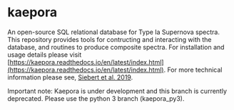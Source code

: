 # kaepora

An open-source SQL relational database for Type Ia Supernova spectra. This repository provides tools for contructing and interacting with the database, and routines to produce composite spectra. For installation and usage details please visit [https://kaepora.readthedocs.io/en/latest/index.html](https://kaepora.readthedocs.io/en/latest/index.html). For more technical information please see, [Siebert et al. 2019](https://msiebert1.github.io/publication/2019-XX-XX-Siebert_2019_MNRAS).

Important note: Kaepora is under development and this branch is currently deprecated. Please use the python 3 branch (kaepora_py3). 
